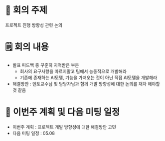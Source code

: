 # 📌 회의 주제
프로젝트 진행 방향성 관련 논의 

# 🗒️ 회의 내용
- 발표 피드백 중 꾸준히 지적받은 부분
  - 회사의 요구사항을 따르지말고 팀에서 능동적으로 개발해라
  - 기존에 존재하는 AI모델, 기능을 가져오는 것이 아닌 직접 AI모델을 개발해라
- 해결방안 : 멘토교수님 및 담당자님과 함께 개발 방향성에 대한 논의를 재차 해야할 것 같음
  
# 💭 이번주 계획 및 다음 미팅 일정
- 이번주 계획 : 프로젝트 개발 방향성에 대한 해결방안 고민 
- 다음 미팅 일정 : 05.08 
